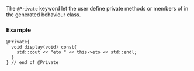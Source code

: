 The `@Private` keyword let the user define private methods or members
of in the generated behaviour class.

### Example

~~~~{.cpp}
@Private{
  void display(void) const{
    std::cout << "eto " << this->eto << std::endl;
  }
} // end of @Private
~~~~~~~~~~~~~~~~~~~~~~~~~~~~~~
